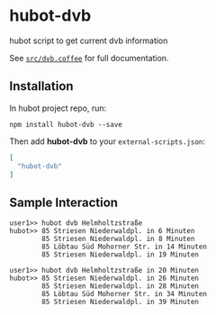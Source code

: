 # hubot-dvb

hubot script to get current dvb information

See [`src/dvb.coffee`](src/dvb.coffee) for full documentation.

## Installation

In hubot project repo, run:

`npm install hubot-dvb --save`

Then add **hubot-dvb** to your `external-scripts.json`:

```json
[
  "hubot-dvb"
]
```

## Sample Interaction

```
user1>> hubot dvb Helmholtzstraße
hubot>> 85 Striesen Niederwaldpl. in 6 Minuten
        85 Striesen Niederwaldpl. in 8 Minuten
        85 Löbtau Süd Mohorner Str. in 14 Minuten
        85 Striesen Niederwaldpl. in 19 Minuten

user1>> hubot dvb Helmholtzstraße in 20 Minuten
hubot>> 85 Striesen Niederwaldpl. in 26 Minuten
        85 Striesen Niederwaldpl. in 28 Minuten
        85 Löbtau Süd Mohorner Str. in 34 Minuten
        85 Striesen Niederwaldpl. in 39 Minuten
```
